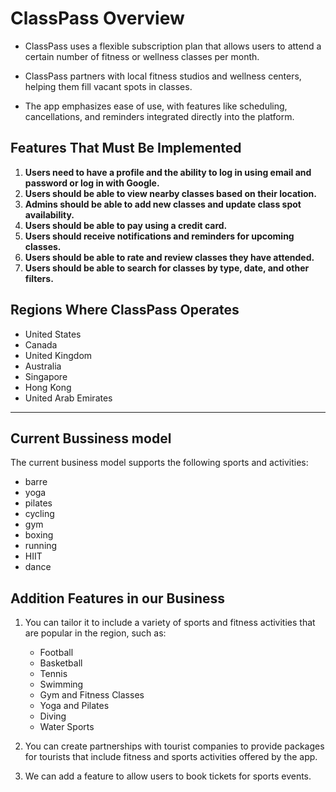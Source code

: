 # ClassPass Overview

- ClassPass uses a flexible subscription plan that allows users to attend a certain number of fitness or wellness classes per month.

- ClassPass partners with local fitness studios and wellness centers, helping them fill vacant spots in classes.

- The app emphasizes ease of use, with features like scheduling, cancellations, and reminders integrated directly into the platform.

## Features That Must Be Implemented

1. **Users need to have a profile and the ability to log in using email and password or log in with Google.**
2. **Users should be able to view nearby classes based on their location.**
3. **Admins should be able to add new classes and update class spot availability.**
4. **Users should be able to pay using a credit card.**
5. **Users should receive notifications and reminders for upcoming classes.**
6. **Users should be able to rate and review classes they have attended.**
7. **Users should be able to search for classes by type, date, and other filters.**

## Regions Where ClassPass Operates

- United States
- Canada
- United Kingdom
- Australia
- Singapore
- Hong Kong
- United Arab Emirates

---
## Current Bussiness model 

   The current business model supports the following sports and activities:

- barre
- yoga
- pilates
- cycling
- gym
- boxing
- running
- HIIT
- dance

## Addition Features in our Business

1. You can tailor it to include a variety of sports and fitness activities that are popular in the region, such as:
   - Football
   - Basketball
   - Tennis
   - Swimming
   - Gym and Fitness Classes
   - Yoga and Pilates
   - Diving
   - Water Sports

2. You can create partnerships with tourist companies to provide packages for tourists that include fitness and sports activities offered by the app.

3. We can add a feature to allow users to book tickets for sports events.
